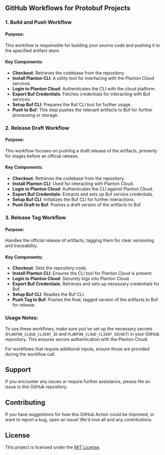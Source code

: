 ## GitHub Workflows for Protobuf Projects

### **1. Build and Push Workflow**

#### Purpose:

This workflow is responsible for building your source code and pushing it to the specified artifact store.

#### Key Components:

- **Checkout**: Retrieves the codebase from the repository.
- **Install Planton CLI**: A utility tool for interfacing with the Planton Cloud services.
- **Login to Planton Cloud**: Authenticates the CLI with the cloud platform.
- **Export Buf Credentials**: Fetches credentials for interacting with Buf services.
- **Setup Buf CLI**: Prepares the Buf CLI tool for further usage.
- **Push to Buf**: This step pushes the relevant artifacts to Buf for further processing or storage.

### **2. Release Draft Workflow**

#### Purpose:

This workflow focuses on pushing a draft release of the artifacts, primarily for stages before an official release.

#### Key Components:
- **Checkout**: Retrieves the codebase from the repository.
- **Install Planton CLI**: Used for interacting with Planton Cloud.
- **Login to Planton Cloud**: Authenticates the CLI against Planton Cloud.
- **Export Buf Credentials**: Extracts and sets up Buf service credentials.
- **Setup Buf CLI**: Initializes the Buf CLI for further interactions.
- **Push Draft to Buf**: Pushes a draft version of the artifacts to Buf.

### **3. Release Tag Workflow**

#### Purpose:

Handles the official release of artifacts, tagging them for clear versioning and traceability.

#### Key Components:

- **Checkout**: Gets the repository code.
- **Install Planton CLI**: Ensures the CLI tool for Planton Cloud is present.
- **Login to Planton Cloud**: Securely logs into Planton Cloud.
- **Export Buf Credentials**: Retrieves and sets up necessary credentials for Buf.
- **Setup Buf CLI**: Readies the Buf CLI.
- **Push Tag to Buf**: Pushes the final, tagged version of the artifacts to Buf for release.

### **Usage Notes**:

To use these workflows, make sure you've set up the necessary secrets (`PLANTON_CLOUD_CLIENT_ID` and `PLANTON_CLOUD_CLIENT_SECRET`) in your GitHub repository. This ensures secure authentication with the Planton Cloud.

For workflows that require additional inputs, ensure those are provided during the workflow call.

## Support

If you encounter any issues or require further assistance, please file an issue in this GitHub repository.

## Contributing

If you have suggestions for how this GitHub Action could be improved, or want to report a bug, open an issue! We'd love all and any contributions.

## License

This project is licensed under the [MIT License](LICENSE).
